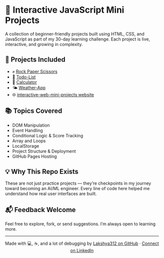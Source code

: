 # 🚀 Interactive JavaScript Mini Projects

A collection of beginner-friendly projects built using HTML, CSS, and JavaScript as part of my 30-day learning challenge. Each project is live, interactive, and growing in complexity.

## 🧩 Projects Included

- ✊ [Rock Paper Scissors](https://lakshya312.github.io/interactive-web-mini-projects/rock-paper-scissors/)
- 📝 [Todo-List](https://lakshya312.github.io/interactive-web-mini-projects/todo-list/)
- 🧮 [Calculator](https://lakshya312.github.io/interactive-web-mini-projects/calculator/)
- 🌤️ [Weather-App](https://lakshya312.github.io/interactive-web-mini-projects/weather-app/weather.html)
- 🌐 [interactive-web-mini-projects website](https://lakshya312.github.io/interactive-web-mini-projects/)

## 📚 Topics Covered

- DOM Manipulation  
- Event Handling  
- Conditional Logic & Score Tracking  
- Array and Loops 
- LocalStorage  
- Project Structure & Deployment  
- GitHub Pages Hosting

## 💡 Why This Repo Exists

These are not just practice projects — they’re checkpoints in my journey toward becoming an AI/ML engineer. Every line of code here helped me understand how real user interfaces are built.

## 📬 Feedback Welcome

Feel free to explore, fork, or send suggestions. I’m always open to learning more.

---

<p align="center">
  Made with 💻, ☕, and a lot of debugging by  
  <a href="https://github.com/Lakshya312">Lakshya312 on GitHub</a> · 
  <a href="https://www.linkedin.com/in/lakshya-p-34496a15a/">Connect on LinkedIn</a>
</p>
